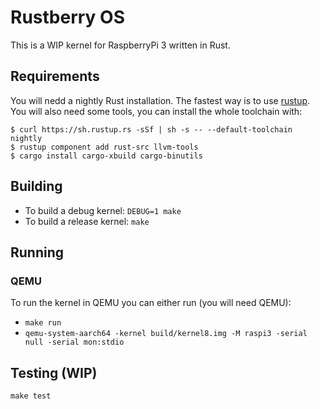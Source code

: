 # Rustberry OS
This is a WIP kernel for RaspberryPi 3 written in Rust.

## Requirements
You will nedd a nightly Rust installation. The fastest way is to use [rustup](https://rustup.rs/).
You will also need some tools, you can install the whole toolchain with:
```shell
$ curl https://sh.rustup.rs -sSf | sh -s -- --default-toolchain nightly
$ rustup component add rust-src llvm-tools
$ cargo install cargo-xbuild cargo-binutils
```

## Building
* To build a debug kernel: `DEBUG=1 make`
* To build a release kernel: `make`

## Running
### QEMU
To run the kernel in QEMU you can either run (you will need QEMU):
* `make run`
* `qemu-system-aarch64 -kernel build/kernel8.img -M raspi3 -serial null -serial mon:stdio`

## Testing (WIP)
`make test`
